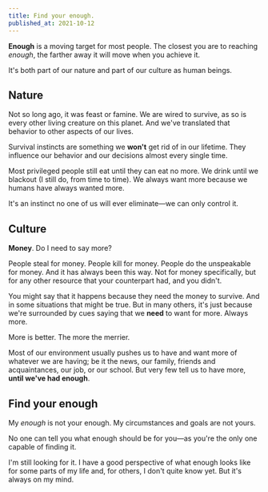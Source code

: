 ```yaml
---
title: Find your enough.
published_at: 2021-10-12
---
```


**Enough** is a moving target for most people. The closest you are to reaching _enough_, the farther away it will move when you achieve it.

It's both part of our nature and part of our culture as human beings.

## Nature

Not so long ago, it was feast or famine. We are wired to survive, as so is every other living creature on this planet. And we've translated that behavior to other aspects of our lives.

Survival instincts are something we **won't** get rid of in our lifetime. They influence our behavior and our decisions almost every single time.

Most privileged people still eat until they can eat no more. We drink until we blackout (I still do, from time to time). We always want more because we humans have always wanted more.

It's an instinct no one of us will ever eliminate—we can only control it.

## Culture

**Money**. Do I need to say more?

People steal for money. People kill for money. People do the unspeakable for money. And it has always been this way. Not for money specifically, but for any other resource that your counterpart had, and you didn't.

You might say that it happens because they need the money to survive. And in some situations that might be true. But in many others, it's just because we're surrounded by cues saying that we **need** to want for more. Always more.

More is better. The more the merrier.

Most of our environment usually pushes us to have and want more of whatever we are having; be it the news, our family, friends and acquaintances, our job, or our school. But very few tell us to have more, **until we've had enough**.

## Find your enough

My _enough_ is not your enough. My circumstances and goals are not yours.

No one can tell you what enough should be for you—as you're the only one capable of finding it.

I'm still looking for it. I have a good perspective of what enough looks like for some parts of my life and, for others, I don't quite know yet. But it's always on my mind.